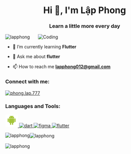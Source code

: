 <h1 align="center">Hi 👋, I'm Lập Phong</h1>
<h3 align="center">Learn a little more every day</h3>
<img align="right" alt="Coding" width="400" src="https://docs.flutter.dev/assets/images/dash/dash-fainting.gif">

<p align="left"> <img src="https://komarev.com/ghpvc/?username=lapphong&label=Profile%20views&color=0e75b6&style=flat" alt="lapphong" /> </p>

- 🌱 I’m currently learning **Flutter**

- 💬 Ask me about **flutter**

- 📫 How to reach me **lapphong012@gmail.com**

<h3 align="left">Connect with me:</h3>
<p align="left">
<a href="https://fb.com/phong.lap.777" target="blank"><img align="center" src="https://raw.githubusercontent.com/rahuldkjain/github-profile-readme-generator/master/src/images/icons/Social/facebook.svg" alt="phong.lap.777" height="30" width="40" /></a>
</p>

<h3 align="left">Languages and Tools:</h3>
<p align="left"> <a href="https://developer.android.com" target="_blank" rel="noreferrer"> <img src="https://raw.githubusercontent.com/devicons/devicon/master/icons/android/android-original-wordmark.svg" alt="android" width="40" height="40"/> </a> <a href="https://dart.dev" target="_blank" rel="noreferrer"> <img src="https://www.vectorlogo.zone/logos/dartlang/dartlang-icon.svg" alt="dart" width="40" height="40"/> </a> <a href="https://www.figma.com/" target="_blank" rel="noreferrer"> <img src="https://www.vectorlogo.zone/logos/figma/figma-icon.svg" alt="figma" width="40" height="40"/> </a> <a href="https://flutter.dev" target="_blank" rel="noreferrer"> <img src="https://www.vectorlogo.zone/logos/flutterio/flutterio-icon.svg" alt="flutter" width="40" height="40"/> </a> </p>

<p><img align="left" src="https://github-readme-stats.vercel.app/api/top-langs?username=lapphong&show_icons=true&locale=en&layout=compact&theme=tokyonight" alt="lapphong" /></p>

<p><img align="center" src="https://github-readme-stats.vercel.app/api?username=lapphong&show_icons=true&locale=en&theme=tokyonight" alt="lapphong" /></p>

<p><img align="center" src="https://github-readme-streak-stats.herokuapp.com/?user=lapphong&&theme=tokyonight" alt="lapphong" /></p>
